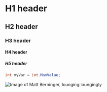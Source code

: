 # H1 header
## H2 header
### H3 header
#### H4 header
##### H5 header
``` csharp
int myVar = int.MaxValue;
```

![Image of Matt Berninger, lounging loungingly](https://media.pitchfork.com/photos/67cf3cf0593f7b596d9d8dce/2:1/w_2560%2Cc_limit/The-National-Matt-Berninger.jpeg)
